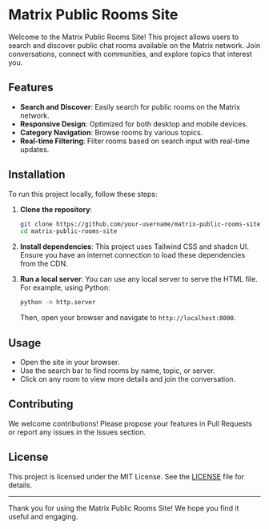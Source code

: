# Matrix Public Rooms Site

Welcome to the Matrix Public Rooms Site! This project allows users to search and discover public chat rooms available on the Matrix network. Join conversations, connect with communities, and explore topics that interest you.

## Features

- **Search and Discover**: Easily search for public rooms on the Matrix network.
- **Responsive Design**: Optimized for both desktop and mobile devices.
- **Category Navigation**: Browse rooms by various topics.
- **Real-time Filtering**: Filter rooms based on search input with real-time updates.

## Installation

To run this project locally, follow these steps:

1. **Clone the repository**:
    ```sh
    git clone https://github.com/your-username/matrix-public-rooms-site.git
    cd matrix-public-rooms-site
    ```

2. **Install dependencies**:
    This project uses Tailwind CSS and shadcn UI. Ensure you have an internet connection to load these dependencies from the CDN.

3. **Run a local server**:
    You can use any local server to serve the HTML file. For example, using Python:
    ```sh
    python -m http.server
    ```
    Then, open your browser and navigate to `http://localhost:8000`.

## Usage

- Open the site in your browser.
- Use the search bar to find rooms by name, topic, or server.
- Click on any room to view more details and join the conversation.

## Contributing

We welcome contributions! Please propose your features in Pull Requests or report any issues in the Issues section.

## License

This project is licensed under the MIT License. See the [LICENSE](LICENSE) file for details.

---

Thank you for using the Matrix Public Rooms Site! We hope you find it useful and engaging.